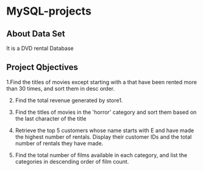# MySQL-projects

## About Data Set 

It is a DVD rental Database 


## Project Qbjectives
1.Find the titles of movies except starting with a that have been rented more than 30 times, and sort them in desc order.

2. Find the total revenue generated by store1.

3. Find the titles of movies in the 'horror' category and sort them based on the last character of the title

4. Retrieve the top 5 customers whose name starts with E and have made the highest number of rentals. Display their customer IDs and the total number of rentals they have made.

5. Find the total number of films available in each category, and list the categories in descending order of film count.
